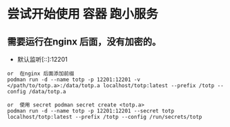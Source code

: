 # 尝试开始使用 容器 跑小服务

## 需要运行在nginx 后面，没有加密的。

- 默认监听[::]:12201

```shell
or  在nginx 后面添加前缀
podman run -d --name totp -p 12201:12201 -v </path/to/totp.a>:/data/totp.a localhost/totp:latest --prefix /totp --config /data/totp.a

or  使用 secret podman secret create <totp.a>
podman run -d --name totp -p 12201:12201 --secret totp localhost/totp:latest --prefix /totp --config /run/secrets/totp

```

